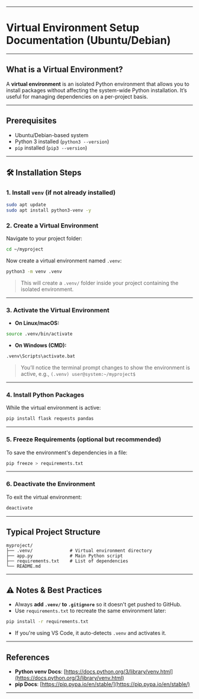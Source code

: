 
---

#  Virtual Environment Setup Documentation (Ubuntu/Debian)

---

##  What is a Virtual Environment?

A **virtual environment** is an isolated Python environment that allows you to install packages without affecting the system-wide Python installation. It’s useful for managing dependencies on a per-project basis.

---

##  Prerequisites

* Ubuntu/Debian-based system
* Python 3 installed (`python3 --version`)
* `pip` installed (`pip3 --version`)

---

## 🛠 Installation Steps

### 1. Install `venv` (if not already installed)

```bash
sudo apt update
sudo apt install python3-venv -y
```

### 2. Create a Virtual Environment

Navigate to your project folder:

```bash
cd ~/myproject
```

Now create a virtual environment named `.venv`:

```bash
python3 -m venv .venv
```

>  This will create a `.venv/` folder inside your project containing the isolated environment.

---

### 3. Activate the Virtual Environment

* **On Linux/macOS:**

```bash
source .venv/bin/activate
```

* **On Windows (CMD):**

```cmd
.venv\Scripts\activate.bat
```

>  You’ll notice the terminal prompt changes to show the environment is active, e.g.,
> `(.venv) user@system:~/myproject$`

---

### 4. Install Python Packages

While the virtual environment is active:

```bash
pip install flask requests pandas
```

---

### 5. Freeze Requirements (optional but recommended)

To save the environment's dependencies in a file:

```bash
pip freeze > requirements.txt
```

---

### 6. Deactivate the Environment

To exit the virtual environment:

```bash
deactivate
```

---

##  Typical Project Structure

```
myproject/
├── .venv/              # Virtual environment directory
├── app.py              # Main Python script
├── requirements.txt    # List of dependencies
└── README.md
```

---

## ⚠ Notes & Best Practices

* Always **add `.venv/` to `.gitignore`** so it doesn't get pushed to GitHub.
* Use `requirements.txt` to recreate the same environment later:

```bash
pip install -r requirements.txt
```

* If you're using VS Code, it auto-detects `.venv` and activates it.

---

##  References

* **Python venv Docs**: [https://docs.python.org/3/library/venv.html](https://docs.python.org/3/library/venv.html)
* **pip Docs**: [https://pip.pypa.io/en/stable/](https://pip.pypa.io/en/stable/)

---

